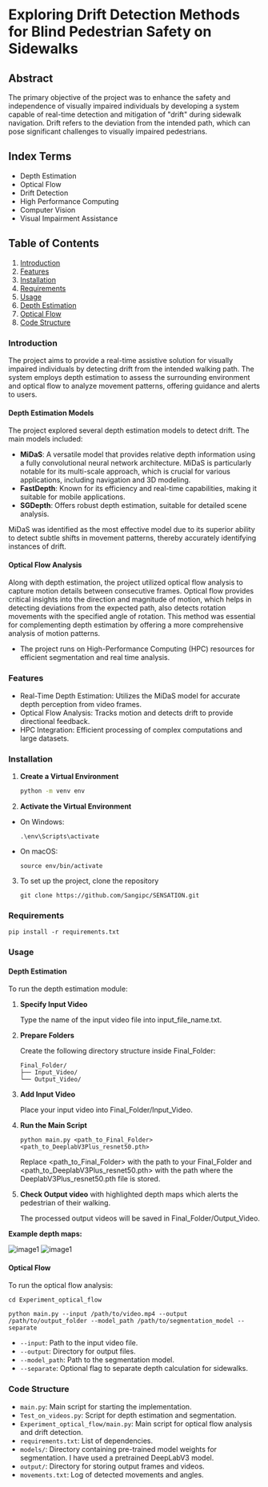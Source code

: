 # Exploring Drift Detection Methods for Blind Pedestrian Safety on Sidewalks

## Abstract
The primary objective of the project was to enhance the safety and independence of visually impaired individuals by developing a system capable of real-time detection and mitigation of "drift" during sidewalk navigation. Drift refers to the deviation from the intended path, which can pose significant challenges to visually impaired pedestrians. 

## Index Terms

* Depth Estimation
* Optical Flow
* Drift Detection
* High Performance Computing
* Computer Vision
* Visual Impairment Assistance

## Table of Contents

1. [Introduction](#introduction)
2. [Features](#features)
3. [Installation](#installation)
4. [Requirements](#requirements)
5. [Usage](#usage)
6. [Depth Estimation](#depth-estimation)
7. [Optical Flow](#optical-flow)
8. [Code Structure](#code-structure)

### Introduction

The project aims to provide a real-time assistive solution for visually impaired individuals by detecting drift from the intended walking path. The system employs depth estimation to assess the surrounding environment and optical flow to analyze movement patterns, offering guidance and alerts to users. 

#### Depth Estimation Models
The project explored several depth estimation models to detect drift. The main models included:

* **MiDaS**: A versatile model that provides relative depth information using a fully convolutional neural network architecture. MiDaS is particularly notable for its multi-scale approach, which is crucial for various applications, including navigation and 3D modeling​.
* **FastDepth**: Known for its efficiency and real-time capabilities, making it suitable for mobile applications.
* **SGDepth**: Offers robust depth estimation, suitable for detailed scene analysis.

MiDaS was identified as the most effective model due to its superior ability to detect subtle shifts in movement patterns, thereby accurately identifying instances of drift​.

#### Optical Flow Analysis

Along with depth estimation, the project utilized optical flow analysis to capture motion details between consecutive frames. Optical flow provides critical insights into the direction and magnitude of motion, which helps in detecting deviations from the expected path, also detects rotation movements with the specified angle of rotation. This method was essential for complementing depth estimation by offering a more comprehensive analysis of motion patterns.

* The project runs on High-Performance Computing (HPC) resources for efficient segmentation and real time analysis.

### Features

* Real-Time Depth Estimation: Utilizes the MiDaS model for accurate depth perception from video frames.
* Optical Flow Analysis: Tracks motion and detects drift to provide directional feedback.
* HPC Integration: Efficient processing of complex computations and large datasets.

### Installation

1. **Create a Virtual Environment**
   ```bash
   python -m venv env
2. **Activate the Virtual Environment**
  * On Windows:

    ```
    .\env\Scripts\activate
    ```
  * On macOS:

    ```
    source env/bin/activate
    ```
3. To set up the project, clone the repository

   ```
   git clone https://github.com/Sangipc/SENSATION.git
   ```

### Requirements

   ```
   pip install -r requirements.txt
   ```

### Usage

#### Depth Estimation

To run the depth estimation module:
  
  1. **Specify Input Video**
  
     Type the name of the input video file into input_file_name.txt.
  
  2. **Prepare Folders**
  
     Create the following directory structure inside Final_Folder:
    
      ```
      Final_Folder/
      ├── Input_Video/
      └── Output_Video/
      ```
  
  3. **Add Input Video**
  
      Place your input video into Final_Folder/Input_Video.
  
  4. **Run the Main Script**
  
      ```
      python main.py <path_to_Final_Folder> <path_to_DeeplabV3Plus_resnet50.pth>
      ```
  
      Replace <path_to_Final_Folder> with the path to your Final_Folder and <path_to_DeeplabV3Plus_resnet50.pth> with the path where the DeeplabV3Plus_resnet50.pth file is stored.
  
  5. **Check Output video** with highlighted depth maps which alerts the pedestrian of their walking.
  
      The processed output videos will be saved in Final_Folder/Output_Video.

     
**Example depth maps:**

![image1](https://github.com/user-attachments/assets/06cbb3d2-438d-4920-a960-3f438f8d0bee)        ![image1](https://github.com/user-attachments/assets/33cc022a-d77f-4866-bb12-e5d9f2d93563)


#### Optical Flow

To run the optical flow analysis:
  
  ``` 
  cd Experiment_optical_flow
  ```
  
  ```
  python main.py --input /path/to/video.mp4 --output /path/to/output_folder --model_path /path/to/segmentation_model --separate
  ```

* `--input`: Path to the input video file.
* `--output`: Directory for output files.
* `--model_path`: Path to the segmentation model.
* `--separate`: Optional flag to separate depth calculation for sidewalks.

### Code Structure

* `main.py`: Main script for starting the implementation. 
* `Test_on_videos.py`: Script for depth estimation and segmentation.
* `Experiment_optical_flow/main.py`: Main script for optical flow analysis and drift detection.
* `requirements.txt`: List of dependencies.
* `models/`: Directory containing pre-trained model weights for segmentation. I have used a pretrained DeepLabV3 model.
* `output/`: Directory for storing output frames and videos.
* `movements.txt`: Log of detected movements and angles.
